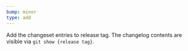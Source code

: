 ```yaml
---
bump: minor
type: add
---
```


Add the changeset entries to release tag. The changelog contents are visible via `git show {release tag}`.
